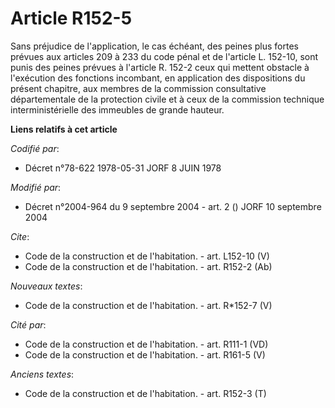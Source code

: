 # Article R152-5

Sans préjudice de l'application, le cas échéant, des peines plus fortes prévues aux articles 209 à 233 du code pénal et de
l'article L. 152-10, sont punis des peines prévues à l'article R. 152-2 ceux qui mettent obstacle à l'exécution des fonctions
incombant, en application des dispositions du présent chapitre, aux membres de la commission consultative départementale de
la protection civile et à ceux de la commission technique interministérielle des immeubles de grande hauteur.

**Liens relatifs à cet article**

_Codifié par_:

  - Décret n°78-622 1978-05-31 JORF 8 JUIN 1978

_Modifié par_:

  - Décret n°2004-964 du 9 septembre 2004 - art. 2 () JORF 10 septembre 2004

_Cite_:

  - Code de la construction et de l'habitation. - art. L152-10 (V)
  - Code de la construction et de l'habitation. - art. R152-2 (Ab)

_Nouveaux textes_:

  - Code de la construction et de l'habitation. - art. R*152-7 (V)

_Cité par_:

  - Code de la construction et de l'habitation. - art. R111-1 (VD)
  - Code de la construction et de l'habitation. - art. R161-5 (V)

_Anciens textes_:

  - Code de la construction et de l'habitation. - art. R152-3 (T)
